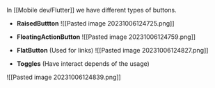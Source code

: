 
In [[Mobile dev/Flutter]] we have different types of buttons.

* **RaisedButtton**
![[Pasted image 20231006124725.png]]

* **FloatingActionButton**
![[Pasted image 20231006124759.png]]

* **FlatButton** (Used for links)
![[Pasted image 20231006124827.png]]

* **Toggles** (Have interact depends of the usage)

![[Pasted image 20231006124839.png]]